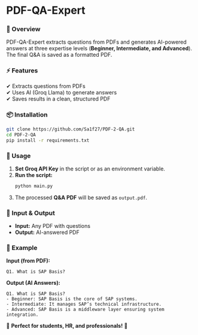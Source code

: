 # **PDF-QA-Expert**  

### **🔹 Overview**  
PDF-QA-Expert extracts questions from PDFs and generates AI-powered answers at three expertise levels (**Beginner, Intermediate, and Advanced**). The final Q&A is saved as a formatted PDF.  

### **⚡ Features**  
✔ Extracts questions from PDFs  
✔ Uses AI (Groq Llama) to generate answers  
✔ Saves results in a clean, structured PDF  

### **📦 Installation**  
```bash
git clone https://github.com/Sa1f27/PDF-2-QA.git
cd PDF-2-QA
pip install -r requirements.txt
```

### **🚀 Usage**  
1. **Set Groq API Key** in the script or as an environment variable.  
2. **Run the script:**  
   ```bash
   python main.py
   ```
3. The processed **Q&A PDF** will be saved as `output.pdf`.  

### **📂 Input & Output**  
- **Input:** Any PDF with questions  
- **Output:** AI-answered PDF  

### **📜 Example**  
**Input (from PDF):**  
```
Q1. What is SAP Basis?
```  
**Output (AI Answers):**  
```
Q1. What is SAP Basis?
- Beginner: SAP Basis is the core of SAP systems.
- Intermediate: It manages SAP’s technical infrastructure.
- Advanced: SAP Basis is a middleware layer ensuring system integration.
```  

🎯 **Perfect for students, HR, and professionals!** 🚀
